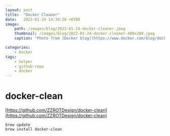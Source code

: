 ```yaml
---
layout: post
title:  "Docker Cleaner"
date:   2022-01-24 14:30:38 +0300
image: 
    path: /images/blog/2022-01-24-docker-cleaner.jpeg
    thumbnail: /images/blog/2022-01-24-docker-cleaner-400x200.jpeg
    caption: "Photo from [Docker blog](https://www.docker.com/blog/dockers-top-10-most-popular-blogs-in-2021/)"

categories: 
    - Docker
tags: 
    - helper
    - github-repo
    - docker
---
```


# docker-clean

[https://github.com/ZZROTDesign/docker-clean](https://github.com/ZZROTDesign/docker-clean)


```other
brew update
brew install docker-clean
```
